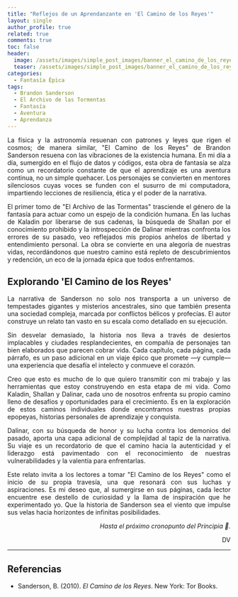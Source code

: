 ```yaml
---
title: "Reflejos de un Aprendanzante en 'El Camino de los Reyes'"
layout: single
author_profile: true
related: true
comments: true
toc: false
header:
  image: /assets/images/simple_post_images/banner_el_camino_de_los_reyes.png
  teaser: /assets/images/simple_post_images/banner_el_camino_de_los_reyes.png
categories:
  - Fantasía Épica
tags:
  - Brandon Sanderson
  - El Archivo de las Tormentas
  - Fantasía
  - Aventura
  - Aprendanza
---
```

<div markdown="1" style="text-align: justify;">
La física y la astronomía resuenan con patrones y leyes que rigen el cosmos; de manera similar, "El Camino de los Reyes" de Brandon Sanderson resuena con las vibraciones de la existencia humana. En mi día a día, sumergido en el flujo de datos y códigos, esta obra de fantasía se alza como un recordatorio constante de que el aprendizaje es una aventura continua, no un simple quehacer. Los personajes se convierten en mentores silenciosos cuyas voces se funden con el susurro de mi computadora, impartiendo lecciones de resiliencia, ética y el poder de la narrativa.

El primer tomo de "El Archivo de las Tormentas" trasciende el género de la fantasía para actuar como un espejo de la condición humana. En las luchas de Kaladin por liberarse de sus cadenas, la búsqueda de Shallan por el conocimiento prohibido y la introspección de Dalinar mientras confronta los errores de su pasado, veo reflejados mis propios anhelos de libertad y entendimiento personal. La obra se convierte en una alegoría de nuestras vidas, recordándonos que nuestro camino está repleto de descubrimientos y redención, un eco de la jornada épica que todos enfrentamos.

## Explorando 'El Camino de los Reyes'

La narrativa de Sanderson no solo nos transporta a un universo de tempestades gigantes y misterios ancestrales, sino que también presenta una sociedad compleja, marcada por conflictos bélicos y profecías. El autor construye un relato tan vasto en su escala como detallado en su ejecución.

Sin desvelar demasiado, la historia nos lleva a través de desiertos implacables y ciudades resplandecientes, en compañía de personajes tan bien elaborados que parecen cobrar vida. Cada capítulo, cada página, cada párrafo, es un paso adicional en un viaje épico que promete —y cumple— una experiencia que desafía el intelecto y conmueve el corazón.

Creo que esto es mucho de lo que quiero transmitir con mi trabajo y las herramientas que estoy construyendo en esta etapa de mi vida. Como Kaladin, Shallan y Dalinar, cada uno de nosotros enfrenta su propio camino lleno de desafíos y oportunidades para el crecimiento. Es en la exploración de estos caminos individuales donde encontramos nuestras propias epopeyas, historias personales de aprendizaje y conquista.

Dalinar, con su búsqueda de honor y su lucha contra los demonios del pasado, aporta una capa adicional de complejidad al tapiz de la narrativa. Su viaje es un recordatorio de que el camino hacia la autenticidad y el liderazgo está pavimentado con el reconocimiento de nuestras vulnerabilidades y la valentía para enfrentarlas.

Este relato invita a los lectores a tomar "El Camino de los Reyes" como el inicio de su propia travesía, una que resonará con sus luchas y aspiraciones. Es mi deseo que, al sumergirse en sus páginas, cada lector encuentre ese destello de curiosidad y la llama de inspiración que he experimentado yo. Que la historia de Sanderson sea el viento que impulse sus velas hacia horizontes de infinitas posibilidades.


</div>

<div align="right" markdown="1">

_Hasta el próximo cronopunto del Principia 🥚._

DV

</div>

---

## Referencias
- Sanderson, B. (2010). *El Camino de los Reyes*. New York: Tor Books.
